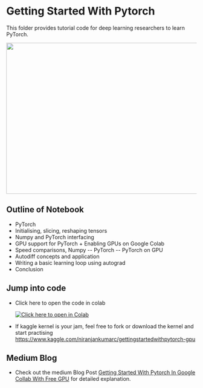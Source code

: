 # Getting Started With Pytorch
This folder provides tutorial code for deep learning researchers to learn PyTorch.

<img src="https://code.fb.com/wp-content/uploads/2018/09/PyTorch_Blog-Post_Hero.png" width="800" height="400">

## Outline of Notebook
* PyTorch
* Initialising, slicing, reshaping tensors
* Numpy and PyTorch interfacing
* GPU support for PyTorch + Enabling GPUs on Google Colab
* Speed comparisons, Numpy -- PyTorch -- PyTorch on GPU
* Autodiff concepts and application
* Writing a basic learning loop using autograd
* Conclusion

## Jump into code
- Click here to open the code in colab

   [![Click here to open in Colab](https://colab.research.google.com/assets/colab-badge.svg)](https://colab.research.google.com/github/Niranjankumar-c/DeepLearning-PadhAI/blob/master/DeepLearning_Materials/3_GettingStarted_With_Pytorch/PytorchIntro.ipynb)

- If kaggle kernel is your jam, feel free to fork or download the kernel and start practising
https://www.kaggle.com/niranjankumarc/gettingstartedwithpytorch-gpu

## Medium Blog 
* Check out the medium Blog Post [Getting Started With Pytorch In Google Collab With Free GPU](https://hackernoon.com/getting-started-with-pytorch-in-google-collab-with-free-gpu-61a5c70b86a) for detailed explanation.
